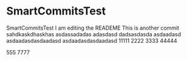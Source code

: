# SmartCommitsTest
SmartCommitsTest
 I am editing the READEME
This is another commit
sahdkaskdhaskhas
asdassadadas
adasdasd
dadsasdasda
asdaadasd
asdaadasdasdaadasd
asdaadasdasdaadasd
11111
2222
3333
44444

555
7777

